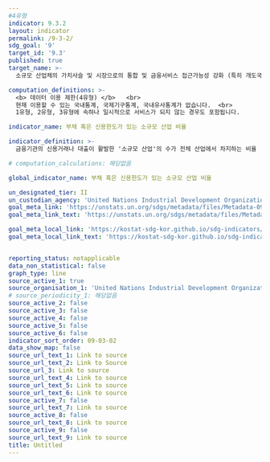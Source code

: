 ```yaml
---
#4유형
indicator: 9.3.2
layout: indicator
permalink: /9-3-2/
sdg_goal: '9'
target_id: '9.3'
published: true
target_name: >-
  소규모 산업체의 가치사슬 및 시장으로의 통합 및 금융서비스 접근가능성 강화 (특히 개도국)

computation_definitions: >-
  <b> 데이터 이용 제한(4유형) </b>   <br>
  현재 이용할 수 있는 국내통계, 국제기구통계, 국내유사통계가 없습니다.  <br> 
  1유형, 2유형, 3유형에 속하나 일시적으로 서비스가 되지 않는 경우도 포함됩니다.

indicator_name: 부채 혹은 신용한도가 있는 소규모 산업 비율

indicator_definition: >- 
  금융기관의 신용거래나 대출이 활발한 '소규모 산업'의 수가 전체 산업에서 차지하는 비율

# computation_calculations: 해당없음

global_indicator_name: 부채 혹은 신용한도가 있는 소규모 산업 비율

un_designated_tier: II
un_custodian_agency: 'United Nations Industrial Development Organization (UNIDO), World Bank (WB)'
goal_meta_link: 'https://unstats.un.org/sdgs/metadata/files/Metadata-09-03-02.pdf'
goal_meta_link_text: 'https://unstats.un.org/sdgs/metadata/files/Metadata-09-03-02.pdf'

goal_meta_local_link: 'https://kostat-sdg-kor.github.io/sdg-indicators/public/data/Metadata-09-03-02_KOR.pdf'
goal_meta_local_link_text: 'https://kostat-sdg-kor.github.io/sdg-indicators/public/data/Metadata-09-03-02_KOR.pdf'


reporting_status: notapplicable
data_non_statistical: false
graph_type: line
source_active_1: true
source_organisation_1: 'United Nations Industrial Development Organization (UNIDO), World Bank (WB)'
# source_periodicity_1: 해당없음
source_active_2: false
source_active_3: false
source_active_4: false
source_active_5: false
source_active_6: false
indicator_sort_order: 09-03-02
data_show_map: false
source_url_text_1: Link to source
source_url_text_2: Link to Source
source_url_3: Link to source
source_url_text_4: Link to source
source_url_text_5: Link to source
source_url_text_6: Link to source
source_active_7: false
source_url_text_7: Link to source
source_active_8: false
source_url_text_8: Link to source
source_active_9: false
source_url_text_9: Link to source
title: Untitled
---
```

